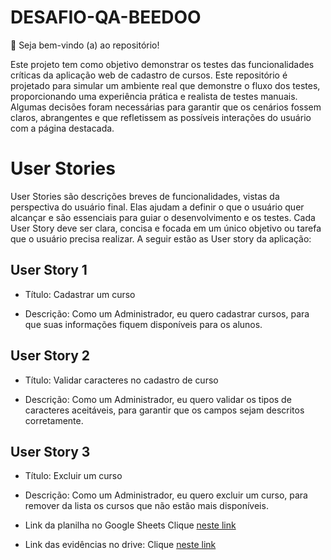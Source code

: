 # DESAFIO-QA-BEEDOO

👋 Seja bem-vindo (a) ao repositório!

Este projeto tem como objetivo demonstrar os testes das funcionalidades críticas da aplicação web de cadastro de cursos. Este repositório é projetado para simular um ambiente real que demonstre o fluxo dos testes, proporcionando uma experiência prática e realista de testes manuais. Algumas decisões foram necessárias para garantir que os cenários fossem claros, abrangentes e que refletissem as possíveis interações do usuário com a página destacada.


# User Stories
User Stories são descrições breves de funcionalidades, vistas da perspectiva do usuário final. Elas ajudam a definir o que o usuário quer alcançar e são essenciais para guiar o desenvolvimento e os testes. Cada User Story deve ser clara, concisa e focada em um único objetivo ou tarefa que o usuário precisa realizar.
A seguir estão as User story da aplicação:

## User Story 1
- Título: Cadastrar um curso

- Descrição: Como um Administrador, eu quero cadastrar cursos, para que suas informações fiquem disponíveis para os alunos.

## User Story 2
- Título: Validar caracteres no cadastro de curso

- Descrição: Como um Administrador, eu quero validar os tipos de caracteres aceitáveis, para garantir que os campos sejam descritos corretamente.

## User Story 3
- Título: Excluir um curso

- Descrição: Como um Administrador, eu quero excluir um curso, para remover da lista os cursos que não estão mais disponíveis.

- Link da planilha no Google Sheets
Clique [neste link](https://docs.google.com/spreadsheets/d/1mhsbA-Bs17nTJDy6eDw1k4FEzQC1_iUs_mhDF8tsAlc/edit?usp=sharing)

- Link das evidências no drive:
Clique [neste link](https://drive.google.com/drive/folders/19SKxlLHP0xsty8GIwh6oroWpFphi90zS?usp=sharing)








